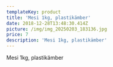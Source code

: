 ```yaml
---
templateKey: product
title: 'Mesi 1kg, plastikämber'
date: 2018-12-28T13:48:30.414Z
picture: /img/img_20250203_183136.jpg
price: 7
description: 'Mesi 1kg, plastikämber'
---
```

Mesi 1kg, plastikämber
